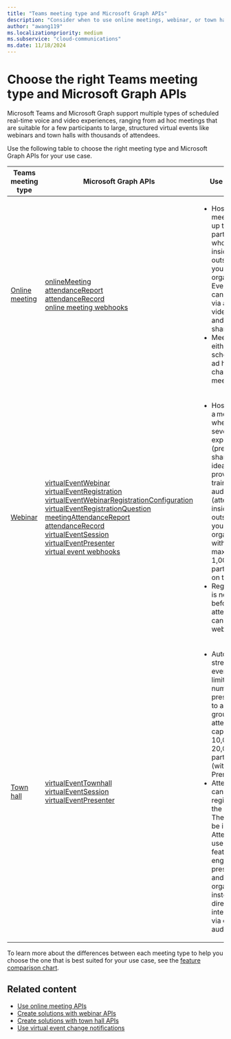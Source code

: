 ```yaml
---
title: "Teams meeting type and Microsoft Graph APIs"
description: "Consider when to use online meetings, webinar, or town hall Microsoft Graph APIs for Teams meetings."
author: "awang119"
ms.localizationpriority: medium
ms.subservice: "cloud-communications"
ms.date: 11/18/2024
---
```


# Choose the right Teams meeting type and Microsoft Graph APIs

Microsoft Teams and Microsoft Graph support multiple types of scheduled real-time voice and video experiences, ranging from ad hoc meetings that are suitable for a few participants to large, structured virtual events like webinars and town halls with thousands of attendees.

Use the following table to choose the right meeting type and Microsoft Graph APIs for your use case. 

|Teams meeting type  | Microsoft Graph APIs       | Use cases                                                                                                                       |
|--------------------|-----------------------|---------------------------------------------------------------------------------------------------------------------------------|
| [Online meeting](https://support.microsoft.com/office/meetings-in-microsoft-teams-e0b0ae21-53ee-4462-a50d-ca9b9e217b67) | [onlineMeeting](/graph/api/resources/onlinemeeting) <br> [attendanceReport](/graph/api/resources/meetingattendancereport) <br> [attendanceRecord](/graph/api/resources/attendancerecord) <br> [online meeting webhooks](/graph/changenotifications-for-onlinemeeting) | <ul><li>Hosting a meeting for up to 1,000 participants who can be inside or outside of your organization. Everyone can interact via audio, video, chat, and screen sharing.</li><li>Meetings are either scheduled, ad hoc, or channel meetings.</li></ul> |
| [Webinar](https://support.microsoft.com/office/get-started-with-microsoft-teams-webinars-42f3f874-22dc-4289-b53f-bbc1a69013e3) | [virtualEventWebinar](/graph/api/resources/virtualeventwebinar) <br> [virtualEventRegistration](/graph/api/resources/virtualeventregistration) <br> [virtualEventWebinarRegistrationConfiguration](/graph/api/resources/virtualeventwebinarregistrationconfiguration) <br> [virtualEventRegistrationQuestion](/graph/api/resources/virtualeventregistrationquestionbase) <br> [meetingAttendanceReport](/graph/api/resources/meetingattendancereport) <br> [attendanceRecord](/graph/api/resources/attendancerecord) <br> [virtualEventSession](/graph/api/resources/virtualeventsession) <br> [virtualEventPresenter](/graph/api/resources/virtualeventpresenter) <br> [virtual event webhooks](/graph/changenotifications-for-virtualevent)| <ul><li>Hosting a meeting where one or several experts (presenters) share their ideas or provide training to an audience (attendees inside or outside of your organization) with a maximum of 1,000 participants on the call.</li><li>Registration is needed before attendees can join the webinar.</li></ul> |
| [Town hall](https://support.microsoft.com/office/get-started-with-town-hall-in-microsoft-teams-33baf0c6-0283-4c15-9617-3013e8d4804f)|  [virtualEventTownhall](/graph/api/resources/virtualeventtownhall) <br> [virtualEventSession](/graph/api/resources/virtualeventsession) <br> [virtualEventPresenter](/graph/api/resources/virtualeventpresenter) |<ul><li>Automatic streaming event for a limited number of presenters to a large group of attendees, capping at 10,000 or 20,000 participants (with Teams Premium).</li><li>Attendees cannot register for the event. They need to be invited. Attendees use the Q&A feature to engage with presenters and organizers instead of directly interacting via chat or audio.</li></ul> |


To learn more about the differences between each meeting type to help you choose the one that is best suited for your use case, see the [feature comparison chart](/microsoftteams/meeting-webinar-town-hall-feature-comparison).  


## Related content
- [Use online meeting APIs](cloud-communications-online-meetings.md)
- [Create solutions with webinar APIs](cloud-communications-virtual-events-webinar-usecases.md) 
- [Create solutions with town hall APIs](cloud-communications-virtual-events-townhall-usecases.md) 
- [Use virtual event change notifications](/graph/changenotifications-for-virtualevent)
